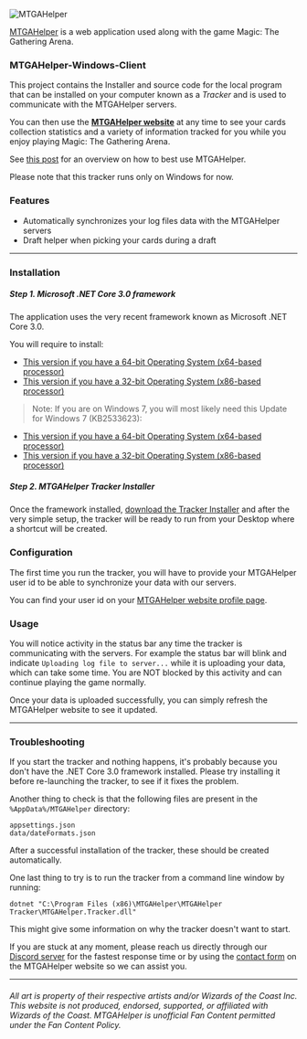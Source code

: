 ![MTGAHelper](http://www.mtgahelper.com/images/hero1-bg.jpg)

[MTGAHelper](http://www.mtgahelper.com) is a web application used along with the game Magic: The Gathering Arena.

### MTGAHelper-Windows-Client

This project contains the Installer and source code for the local program that can be installed on your computer known as a *Tracker*  and is used to communicate with the MTGAHelper servers.

You can then use the **[MTGAHelper website](http://www.mtgahelper.com)**  at any time to see your cards collection statistics and a variety of information tracked for you while you enjoy playing Magic: The Gathering Arena.

See [this post](https://www.patreon.com/posts/how-to-make-best-29075781) for an overview on how to best use MTGAHelper.

Please note that this tracker runs only on Windows for now.

### Features

- Automatically synchronizes your log files data with the MTGAHelper servers
- Draft helper when picking your cards during a draft

-----

### Installation

##### Step 1. Microsoft .NET Core 3.0 framework
The application uses the very recent framework known as Microsoft .NET Core 3.0.

You will require to install:
- [This version if you have a 64-bit Operating System (x64-based processor)](https://dotnet.microsoft.com/download/thank-you/dotnet-sdk-3.0.100-preview7-windows-x64-installer)
- [This version if you have a 32-bit Operating System (x86-based processor)](https://dotnet.microsoft.com/download/thank-you/dotnet-sdk-3.0.100-preview7-windows-x86-installer)

> Note: If you are on Windows 7, you will most likely need this Update for Windows 7 (KB2533623):
- [This version if you have a 64-bit Operating System (x64-based processor)](https://www.microsoft.com/en-us/download/details.aspx?id=26764)
- [This version if you have a 32-bit Operating System (x86-based processor)](https://www.microsoft.com/en-us/download/details.aspx?id=26767)


##### Step 2. MTGAHelper Tracker Installer

Once the framework installed, [download the Tracker Installer](https://github.com/ibiza240/MTGAHelper-Windows-Client/raw/master/MTGAHelperTracker.msi) and after the very simple setup, the tracker will be ready to run from your Desktop where a shortcut will be created.

### Configuration

The first time you run the tracker, you will have to provide your MTGAHelper user id to be able to synchronize your data with our servers.

You can find your user id on your [MTGAHelper website profile page](https://mtgahelper.com/profile).

### Usage

You will notice activity in the status bar any time the tracker is communicating with the servers. For example the status bar will blink and indicate `Uploading log file to server...` while it is uploading your data, which can take some time. You are NOT blocked by this activity and can continue playing the game normally.

Once your data is uploaded successfully, you can simply refresh the MTGAHelper website to see it updated.

-----

### Troubleshooting

If you start the tracker and nothing happens, it's probably because you don't have the .NET Core 3.0 framework installed. Please try installing it before re-launching the tracker, to see if it fixes the problem.

Another thing to check is that the following files are present in the `%AppData%/MTGAHelper` directory:

    appsettings.json
    data/dateFormats.json
    
After a successful installation of the tracker, these should be created automatically.

One last thing to try is to run the tracker from a command line window by running:

    dotnet "C:\Program Files (x86)\MTGAHelper\MTGAHelper Tracker\MTGAHelper.Tracker.dll"

This might give some information on why the tracker doesn't want to start.

If you are stuck at any moment, please reach us directly through our [Discord server](https://discord.gg/GTd3RMd) for the fastest response time or by using the [contact form](https://www.mtgahelper.com/contact) on the MTGAHelper website so we can assist you.

-----

###### All art is property of their respective artists and/or Wizards of the Coast Inc. This website is not produced, endorsed, supported, or affiliated with Wizards of the Coast. MTGAHelper is unofficial Fan Content permitted under the Fan Content Policy.
